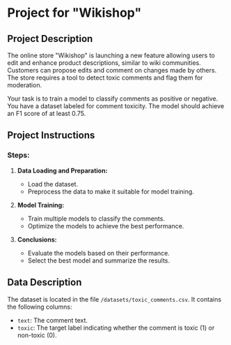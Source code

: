 # Project for "Wikishop"

## Project Description
The online store "Wikishop" is launching a new feature allowing users to edit and enhance product descriptions, similar to wiki communities. Customers can propose edits and comment on changes made by others. The store requires a tool to detect toxic comments and flag them for moderation. 

Your task is to train a model to classify comments as positive or negative. You have a dataset labeled for comment toxicity. The model should achieve an F1 score of at least 0.75.

## Project Instructions

### Steps:
1. **Data Loading and Preparation:**
   - Load the dataset.
   - Preprocess the data to make it suitable for model training.

2. **Model Training:**
   - Train multiple models to classify the comments.
   - Optimize the models to achieve the best performance.

3. **Conclusions:**
   - Evaluate the models based on their performance.
   - Select the best model and summarize the results.

## Data Description
The dataset is located in the file `/datasets/toxic_comments.csv`. It contains the following columns:
- `text`: The comment text.
- `toxic`: The target label indicating whether the comment is toxic (1) or non-toxic (0).